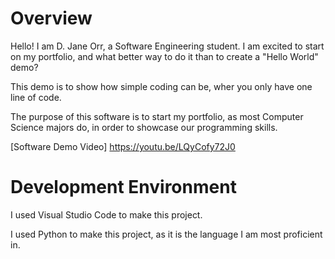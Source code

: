 # Overview

Hello! I am D. Jane Orr, a Software Engineering student. I am excited to start on my portfolio, and what better way to do it than to create a "Hello World" demo?

This demo is to show how simple coding can be, wher you only have one line of code. 

The purpose of this software is to start my portfolio, as most Computer Science majors do, in order to showcase our programming skills.

[Software Demo Video] https://youtu.be/LQyCofy72J0

# Development Environment

I used Visual Studio Code to make this project.

I used Python to make this project, as it is the language I am most proficient in.
